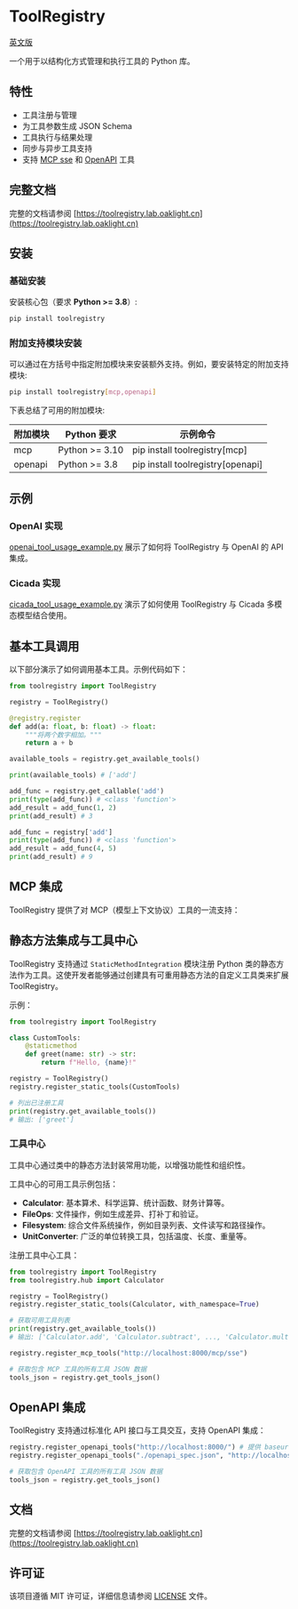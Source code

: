 # ToolRegistry

[英文版](README_en.md)

一个用于以结构化方式管理和执行工具的 Python 库。

## 特性

- 工具注册与管理
- 为工具参数生成 JSON Schema
- 工具执行与结果处理
- 同步与异步工具支持
- 支持 [MCP sse](https://toolregistry.lab.oaklight.cn/mcp.html) 和 [OpenAPI](https://toolregistry.lab.oaklight.cn/openapi.html) 工具

## 完整文档

完整的文档请参阅 [https://toolregistry.lab.oaklight.cn](https://toolregistry.lab.oaklight.cn)

## 安装

### 基础安装

安装核心包（要求 **Python >= 3.8**）:

```bash
pip install toolregistry
```

### 附加支持模块安装

可以通过在方括号中指定附加模块来安装额外支持。例如，要安装特定的附加支持模块:

```bash
pip install toolregistry[mcp,openapi]
```

下表总结了可用的附加模块:

| 附加模块 | Python 要求    | 示例命令                          |
| -------- | -------------- | --------------------------------- |
| mcp      | Python >= 3.10 | pip install toolregistry[mcp]     |
| openapi  | Python >= 3.8  | pip install toolregistry[openapi] |

## 示例

### OpenAI 实现

[openai_tool_usage_example.py](examples/openai_tool_usage_example.py) 展示了如何将 ToolRegistry 与 OpenAI 的 API 集成。

### Cicada 实现

[cicada_tool_usage_example.py](examples/cicada_tool_usage_example.py) 演示了如何使用 ToolRegistry 与 Cicada 多模态模型结合使用。

## 基本工具调用

以下部分演示了如何调用基本工具。示例代码如下：

```python
from toolregistry import ToolRegistry

registry = ToolRegistry()

@registry.register
def add(a: float, b: float) -> float:
    """将两个数字相加。"""
    return a + b

available_tools = registry.get_available_tools()

print(available_tools) # ['add']

add_func = registry.get_callable('add')
print(type(add_func)) # <class 'function'>
add_result = add_func(1, 2)
print(add_result) # 3

add_func = registry['add']
print(type(add_func)) # <class 'function'>
add_result = add_func(4, 5)
print(add_result) # 9
```

## MCP 集成

ToolRegistry 提供了对 MCP（模型上下文协议）工具的一流支持：

## 静态方法集成与工具中心

ToolRegistry 支持通过 `StaticMethodIntegration` 模块注册 Python 类的静态方法作为工具。这使开发者能够通过创建具有可重用静态方法的自定义工具类来扩展 ToolRegistry。

示例：

```python
from toolregistry import ToolRegistry

class CustomTools:
    @staticmethod
    def greet(name: str) -> str:
        return f"Hello, {name}!"

registry = ToolRegistry()
registry.register_static_tools(CustomTools)

# 列出已注册工具
print(registry.get_available_tools())
# 输出: ['greet']
```

### 工具中心

工具中心通过类中的静态方法封装常用功能，以增强功能性和组织性。

工具中心的可用工具示例包括：

- **Calculator**: 基本算术、科学运算、统计函数、财务计算等。
- **FileOps**: 文件操作，例如生成差异、打补丁和验证。
- **Filesystem**: 综合文件系统操作，例如目录列表、文件读写和路径操作。
- **UnitConverter**: 广泛的单位转换工具，包括温度、长度、重量等。

注册工具中心工具：

```python
from toolregistry import ToolRegistry
from toolregistry.hub import Calculator

registry = ToolRegistry()
registry.register_static_tools(Calculator, with_namespace=True)

# 获取可用工具列表
print(registry.get_available_tools())
# 输出: ['Calculator.add', 'Calculator.subtract', ..., 'Calculator.multiply', ...]
```

```python
registry.register_mcp_tools("http://localhost:8000/mcp/sse")

# 获取包含 MCP 工具的所有工具 JSON 数据
tools_json = registry.get_tools_json()
```

## OpenAPI 集成

ToolRegistry 支持通过标准化 API 接口与工具交互，支持 OpenAPI 集成：

```python
registry.register_openapi_tools("http://localhost:8000/") # 提供 baseurl 进行注册
registry.register_openapi_tools("./openapi_spec.json", "http://localhost/") # 通过本地 OpenAPI 规范文件和 base url 进行注册

# 获取包含 OpenAPI 工具的所有工具 JSON 数据
tools_json = registry.get_tools_json()
```

## 文档

完整的文档请参阅 [https://toolregistry.lab.oaklight.cn](https://toolregistry.lab.oaklight.cn)

## 许可证

该项目遵循 MIT 许可证，详细信息请参阅 [LICENSE](LICENSE) 文件。
